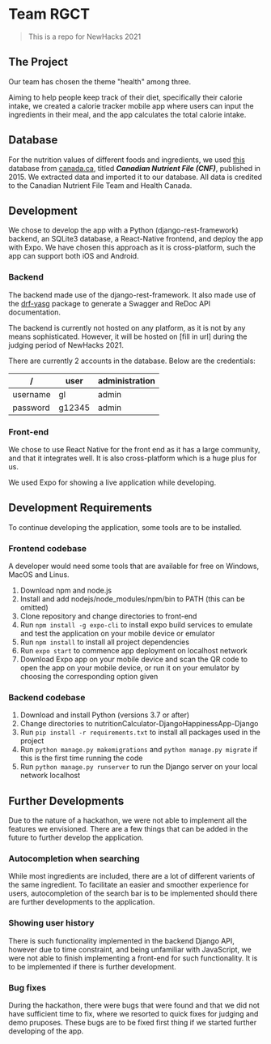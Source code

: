 # Team RGCT

> This is a repo for NewHacks 2021

## The Project
Our team has chosen the theme "health" among three.

Aiming to help people keep track of their diet, specifically their calorie intake, we created a calorie tracker mobile app where
users can input the ingredients in their meal, and the app calculates the total calorie intake.

## Database
For the nutrition values of different foods and ingredients, we used [this](https://www.canada.ca/en/health-canada/services/food-nutrition/healthy-eating/nutrient-data/canadian-nutrient-file-2015-download-files.html) 
database from [canada.ca](https://www.canada.ca/en/health-canada/services/food-nutrition/healthy-eating/nutrient-data/canadian-nutrient-file-2015-download-files.html),
titled **_Canadian Nutrient File (CNF)_**, published in 2015. We extracted data and imported it to our database. All
data is credited to the Canadian Nutrient File Team and Health Canada.

## Development
We chose to develop the app with a Python (django-rest-framework) backend, an SQLite3 database, a React-Native frontend, and deploy the app with Expo.
We have chosen this approach as it is cross-platform, such the app can support both iOS and Android.

### Backend
The backend made use of the django-rest-framework. It also made use of the [drf-yasg](https://github.com/axnsan12/drf-yasg) package to generate
a Swagger and ReDoc API documentation.

The backend is currently not hosted on any platform, as it is not by any means sophisticated. However, it will be hosted on [fill in url] during the judging period
of NewHacks 2021. 

There are currently 2 accounts in the database. Below are the credentials:

/| user | administration
--- | --- | ---
username | gl | admin
password | g12345 | admin

### Front-end
We chose to use React Native for the front end as it has a large community, and that it integrates well. It is also 
cross-platform which is a huge plus for us.

We used Expo for showing a live application while developing.

## Development Requirements
To continue developing the application, some tools are to be installed.

### Frontend codebase
 A developer would need some tools that are available for free on Windows, MacOS and Linus.
 1) Download npm and node.js
 2) Install and add nodejs/node_modules/npm/bin to PATH (this can be omitted)
 3) Clone repository and change directories to front-end
 4) Run `npm install -g expo-cli` to install expo build services to emulate and test the application on your mobile device or emulator
 5) Run `npm install` to install all project dependencies
 6) Run `expo start` to commence app deployment on localhost network
 7) Download Expo app on your mobile device and scan the QR code to open the app on your mobile device, or run it on your emulator by choosing the corresponding option given

 ### Backend codebase
 1) Download and install Python (versions 3.7 or after)
 2) Change directories to nutritionCalculator-DjangoHappinessApp-Django
 3) Run `pip install -r requirements.txt` to install all packages used in the project
 4) Run `python manage.py makemigrations` and `python manage.py migrate` if this is the first time running the code
 5) Run `python manage.py runserver` to run the Django server on your local network localhost

## Further Developments
Due to the nature of a hackathon, we were not able to implement all the features we envisioned. There are a few things that can be added in the future to further develop the application.

### Autocompletion when searching
While most ingredients are included, there are a lot of different varients of the same ingredient. To facilitate an easier and smoother experience for users, autocompletion of the search bar is to be implemented should there are further developments to the application.

### Showing user history
There is such functionality implemented in the backend Django API, however due to time constraint, and being unfamiliar with JavaScript, we were not able to finish implementing a front-end for such functionality. It is to be implemented if there is further development.

### Bug fixes
During the hackathon, there were bugs that were found and that we did not have sufficient time to fix, where we resorted to quick fixes for judging and demo pruposes. These bugs are to be fixed first thing if we started further developing of the app.
